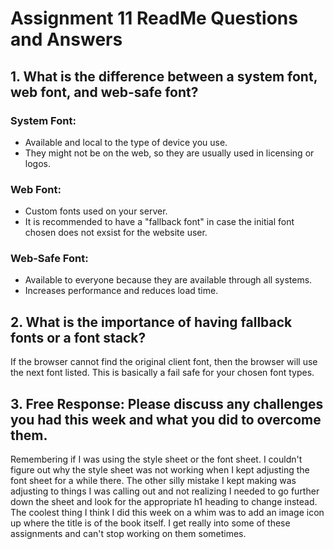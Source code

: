 # Assignment 11 ReadMe Questions and Answers

## 1. What is the difference between a system font, web font, and web-safe font?

### System Font:
* Available and local to the type of device you use.
* They might not be on the web, so they are usually used in licensing or logos.

### Web Font:
* Custom fonts used on your server.
* It is recommended to have a "fallback font" in case the initial font chosen does not exsist for the website user.

### Web-Safe Font:
* Available to everyone because they are available through all systems.
* Increases performance and reduces load time.

## 2. What is the importance of having fallback fonts or a font stack?
If the browser cannot find the original client font, then the browser will use the next font listed.  This is basically a fail safe for your chosen font types.

## 3. Free Response: Please discuss any challenges you had this week and what you did to overcome them.
Remembering if I was using the style sheet or the font sheet.  I couldn't figure out why the style sheet was not working when I kept adjusting the font sheet for a while there.  The other silly mistake I kept making was adjusting to things I was calling out and not realizing I needed to go further down the sheet and look for the appropriate h1 heading to change instead.  The coolest thing I think I did this week on a whim was to add an image icon up where the title is of the book itself.  I get really into some of these assignments and can't stop working on them sometimes.
